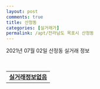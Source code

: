 ```yaml
---
layout: post
comments: true
title: 산정동
categories: [실거래가]
permalink: /apt/전라남도 목포시 산정동
---
```


2021년 07월 02일 산정동 실거래 정보

<script type="text/javascript">
  google.charts.load('current', {'packages':['corechart']});
  google.charts.setOnLoadCallback(drawChart);

  function drawChart() {
    var data = google.visualization.arrayToDataTable([['거래일', '매매', '전월세', '전매'], ['20-07', 41, 19, 0], ['20-08', 33, 13, 0], ['20-09', 42, 6, 0], ['20-10', 38, 10, 0], ['20-11', 45, 6, 0], ['20-12', 53, 17, 0], ['21-01', 58, 108, 0], ['21-02', 42, 79, 0], ['21-03', 55, 24, 0], ['21-04', 59, 14, 0], ['21-05', 47, 13, 0], ['21-06', 38, 7, 0]]);

    var options = {
      title: '최근 유형별 거래량 추이',
      legend: { position: 'bottom' }
    };

    var chart = new google.visualization.LineChart(document.getElementById('columnchart_material'));
    chart.draw(data, (options));
  }
</script>

<div id="columnchart_material" style="width: 95%; margin-left: -35px; display: block"></div>
<br>
<table>
  <tr>
    <td colspan="4" style="font-weight: bold;"><a href="https://search.naver.com/search.naver?query=산정동 실거래정보없음">실거래정보없음</a></td>
  </tr>
    
</table>
    
